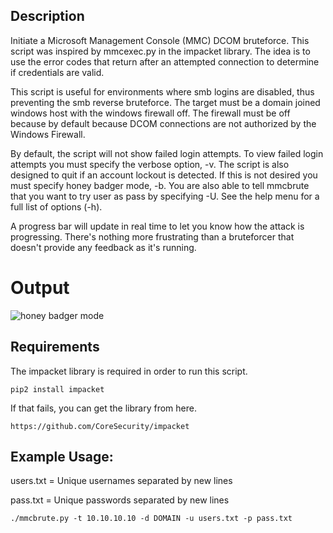 
## Description
Initiate a Microsoft Management Console (MMC) DCOM bruteforce. This script was inspired by mmcexec.py in the impacket library. The idea is to use the error codes that return after an attempted connection to determine if credentials are valid.

This script is useful for environments where smb logins are disabled, thus preventing the smb reverse bruteforce. The target must be a domain joined windows host with the windows firewall off. The firewall must be off because by default because DCOM connections are not authorized by the Windows Firewall.

By default, the script will not show failed login attempts. To view failed login attempts you must specify the verbose option, -v. The script is also designed to quit if an account lockout is detected. If this is not desired you must specify honey badger mode, -b. You are also able to tell mmcbrute that you want to try user as pass by specifying -U. See the help menu for a full list of options (-h).

A progress bar will update in real time to let you know how the attack is progressing. There's nothing more frustrating than a bruteforcer that doesn't provide any feedback as it's running.

# Output
![honey badger mode](https://user-images.githubusercontent.com/11075149/33751087-62af2cec-dba6-11e7-9924-ae7445125768.png)

## Requirements
The impacket library is required in order to run this script.
```
pip2 install impacket
```

If that fails, you can get the library from here.
```
https://github.com/CoreSecurity/impacket
```

## Example Usage:
users.txt = Unique usernames separated by new lines

pass.txt = Unique passwords separated by new lines
```
./mmcbrute.py -t 10.10.10.10 -d DOMAIN -u users.txt -p pass.txt
```
